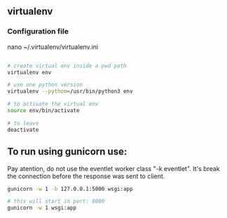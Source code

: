 
## virtualenv

### Configuration file

nano ~/.virtualenv/virtualenv.ini

```sh

# create virtual env inside a pwd path
virtualenv env

# use one python version
virtualenv --python=/usr/bin/python3 env

# to activate the virtual env
source env/bin/activate

# to leave
deactivate

```

## To run using gunicorn use:

Pay atention, do not use the eventlet worker class "-k eventlet". It's break the connection before the response was sent to client.

```sh
gunicorn -w 1 -b 127.0.0.1:5000 wsgi:app

# this will start in port: 8000
gunicorn -w 1 wsgi:app
```